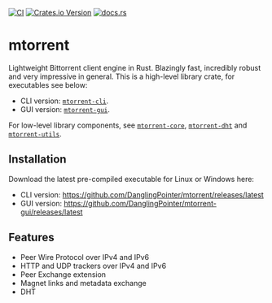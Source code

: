 [![CI](https://github.com/DanglingPointer/mtorrent/actions/workflows/ci.yml/badge.svg)](https://github.com/DanglingPointer/mtorrent/actions/workflows/ci.yml)
[![Crates.io Version](https://img.shields.io/crates/v/mtorrent)](https://crates.io/crates/mtorrent)
[![docs.rs](https://img.shields.io/docsrs/mtorrent)](https://docs.rs/mtorrent/latest)

# mtorrent
Lightweight Bittorrent client engine in Rust. Blazingly fast, incredibly robust and very impressive in general. This is a high-level library crate, for executables see below:
- CLI version: [`mtorrent-cli`](https://github.com/DanglingPointer/mtorrent/tree/master/mtorrent-cli).
- GUI version: [`mtorrent-gui`](https://github.com/DanglingPointer/mtorrent-gui).

For low-level library components, see [`mtorrent-core`](https://crates.io/crates/mtorrent-core), [`mtorrent-dht`](https://crates.io/crates/mtorrent-dht) and [`mtorrent-utils`](https://crates.io/crates/mtorrent-utils).

## Installation
Download the latest pre-compiled executable for Linux or Windows here:
- CLI version: https://github.com/DanglingPointer/mtorrent/releases/latest
- GUI version: https://github.com/DanglingPointer/mtorrent-gui/releases/latest

## Features
- Peer Wire Protocol over IPv4 and IPv6
- HTTP and UDP trackers over IPv4 and IPv6
- Peer Exchange extension
- Magnet links and metadata exchange
- DHT
